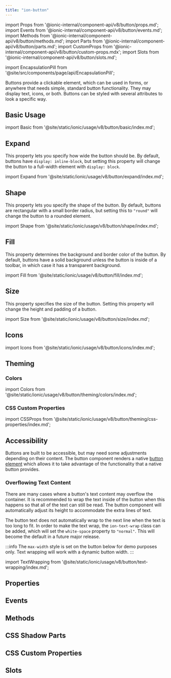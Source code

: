 ```yaml
---
title: "ion-button"
---
```


import Props from '@ionic-internal/component-api/v8/button/props.md';
import Events from '@ionic-internal/component-api/v8/button/events.md';
import Methods from '@ionic-internal/component-api/v8/button/methods.md';
import Parts from '@ionic-internal/component-api/v8/button/parts.md';
import CustomProps from '@ionic-internal/component-api/v8/button/custom-props.mdx';
import Slots from '@ionic-internal/component-api/v8/button/slots.md';

<head>
  <title>ion-button: Style Buttons with Custom CSS Properties</title>
  <meta name="description" content="ion-button provides a clickable element for use anywhere needing standard button functionality. Design and style button elements with custom CSS properties." />
</head>

import EncapsulationPill from '@site/src/components/page/api/EncapsulationPill';

<EncapsulationPill type="shadow" />

Buttons provide a clickable element, which can be used in forms, or anywhere that needs simple, standard button functionality. They may display text, icons, or both. Buttons can be styled with several attributes to look a specific way.

## Basic Usage

import Basic from '@site/static/ionic/usage/v8/button/basic/index.md';

<Basic />

## Expand

This property lets you specify how wide the button should be. By default, buttons have `display: inline-block`, but setting this property will change the button to a full-width element with `display: block`.

import Expand from '@site/static/ionic/usage/v8/button/expand/index.md';

<Expand />

## Shape

This property lets you specify the shape of the button. By default, buttons are rectangular with a small border radius, but setting this to `"round"` will change the button to a rounded element.

import Shape from '@site/static/ionic/usage/v8/button/shape/index.md';

<Shape />

## Fill

This property determines the background and border color of the button. By default, buttons have a solid background unless the button is inside of a toolbar, in which case it has a transparent background.

import Fill from '@site/static/ionic/usage/v8/button/fill/index.md';

<Fill />

## Size

This property specifies the size of the button. Setting this property will change the height and padding of a button.

import Size from '@site/static/ionic/usage/v8/button/size/index.md';

<Size />

## Icons

import Icons from '@site/static/ionic/usage/v8/button/icons/index.md';

<Icons />

## Theming

### Colors

import Colors from '@site/static/ionic/usage/v8/button/theming/colors/index.md';

<Colors />

### CSS Custom Properties

import CSSProps from '@site/static/ionic/usage/v8/button/theming/css-properties/index.md';

<CSSProps />

## Accessibility

Buttons are built to be accessible, but may need some adjustments depending on their content. The button component renders a native [button element](https://developer.mozilla.org/en-US/docs/Web/HTML/Element/button) which allows it to take advantage of the functionality that a native button provides.

### Overflowing Text Content

There are many cases where a button's text content may overflow the container. It is recommended to wrap the text inside of the button when this happens so that all of the text can still be read. The button component will automatically adjust its height to accommodate the extra lines of text.

The button text does not automatically wrap to the next line when the text is too long to fit. In order to make the text wrap, the `ion-text-wrap` class can be added, which will set the `white-space` property to `"normal"`. This will become the default in a future major release.

:::info
The `max-width` style is set on the button below for demo purposes only. Text wrapping will work with a dynamic button width.
:::

import TextWrapping from '@site/static/ionic/usage/v8/button/text-wrapping/index.md';

<TextWrapping />

## Properties

<Props />

## Events

<Events />

## Methods

<Methods />

## CSS Shadow Parts

<Parts />

## CSS Custom Properties

<CustomProps />

## Slots

<Slots />
